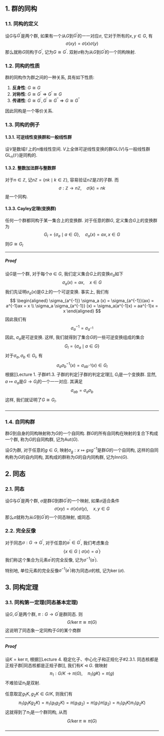 ## 1. 群的同构
### 1.1. 同构的定义
设$G$与$G^{\prime}$是两个群, 如果有一个从$G$到$G^{\prime}$的一一对应$\sigma$, 它对于所有的$x, y\in G$, 有
$$
\sigma(xy) = \sigma(x)\sigma(y)
$$
那么就称$G$同构于$G^{\prime}$, 记为$G\cong G^{\prime}$. 双射$\sigma$称为从$G$到$G^{\prime}$的一个同构映射. 



### 1.2. 同构的性质
群的同构作为群之间的一种关系, 具有如下性质:
1. **反身性**: $G\cong G$
2. **对称性**: $G\cong G^{\prime}\Longrightarrow G^{\prime}\cong G$
3. **传递性**: $G\cong G^{\prime}, G^{\prime}\cong G^{\prime\prime} \Longrightarrow G\cong G^{\prime\prime}$

因此同构是一个等价关系. 

### 1.3. 同构的例子
#### 1.3.1. 可逆线性变换群和一般线性群
设$V$是数域$\mathbb{F}$上的$n$维线性空间. $V$上全体可逆线性变换的群$\mathrm{GL}(V)$与一般线性群$\mathrm{GL}_n(\mathbb{F})$是同构的. 
#### 1.3.2. 整数加法群与整数群
对于$n\in \mathbb{Z}$, 记$n\mathbb{Z} = \{nk\mid k\in \mathbb{Z}\}$, 容易验证$n\mathbb{Z}$是$\mathbb{Z}$的子群. 而
$$
\sigma: \mathbb{Z} \to n\mathbb{Z},\quad\sigma(k) = nk
$$
是一个同构. 
#### 1.3.3. Cayley定理(变换群)
任何一个群都同构于某一集合上的变换群. 对于任意的群$G$, 定义集合$G$上的变换群为
$$
G_l = \{\sigma_a\mid a\in G\}, \quad \sigma_a(x) = ax, x\in G
$$
则$G\cong G_l$
___
##### Proof
设$G$是一个群, 对于每个$a\in G$, 我们定义集合$G$上的变换$\sigma_a$如下
$$
\sigma_a(x) = ax, \quad x\in G
$$
我们先证明$\sigma_a(x)$是$G$上的一个可逆变换. 事实上, 我们有
$$
\begin{aligned} 
   \sigma_{a^{-1}} \sigma_a (x) = \sigma_{a^{-1}}(ax) = a^{-1}ax = x \\
   \sigma_a \sigma_{a^{-1}} (x) = \sigma_a(a^{-1}x) = aa^{-1}x = x
\end{aligned}
$$
因此我们有
$$
\sigma_a^{-1} = \sigma_{a^{-1}}
$$
因此, $\sigma_a$是可逆变换. 这样, 我们就得到了集合$G$的一些可逆变换组成的集合
$$
G_l = \{\sigma_a\mid a\in G\}
$$
对于$\sigma_a, \sigma_b\in G_l$, 有
$$
\sigma_a \sigma_b^{-1}(x) = \sigma_{ab^{-1}}(x) \in G_l
$$
根据[[Lecture 1. 子群#1.3. 子群的判定|子群的判定定理]], $G_l$是一个变换群. 显然, $a\mapsto\sigma_a$是$G\to G_l$的一个一一对应. 其满足
$$
\sigma_{ab} = \sigma_a\sigma_b
$$
这样, 我们就证明了$G\cong G_l$.
#####
___

### 1.4. 自同构群
群$G$到自身的同构映射称为$G$的一个自同构. 群$G$的所有自同构在映射的复合下构成一个群, 称为$G$的自同构群, 记为$\mathrm{Aut}(G)$.

设$G$为群, 对于任意的$g\in G$, 映射$\sigma_g: x\mapsto gxg^{-1}$是群$G$的一个自同构, 这样的自同构称为$G$的自内同构, 其构成的群称为$G$的自内同构群, 记为$\mathrm{Inn}(G)$.


## 2. 同态
### 2.1. 同态
设$G$与$G^{\prime}$是两个群, $\sigma$是群$G$到群$G^{\prime}$的一个映射, 如果$\sigma$适合条件
$$
\sigma(xy) = \sigma(x)\sigma(y), \quad x, y\in G
$$
那么$\sigma$就称为从$G$到$G^{\prime}$的一个同态映射, 或同态. 

### 2.2. 完全反像
对于同态$\sigma: G\to G^{\prime}$, 对于任意的$a^{\prime}\in G^{\prime}$, 我们考虑集合
$$
\{x\in G\mid \sigma(x) = a^{\prime}\}
$$
我们称这个集合为元素$a^{\prime}$的完全反像, 记为$\sigma^{-1}(a^{\prime})$. 

特别地, 单位元素的完全反像$\sigma^{-1}(e^{\prime})$称为同态$\sigma$的核, 记为$\ker(\sigma)$. 



## 3. 同构定理
### 3.1. 同构第一定理(同态基本定理)
设$G, G^{\prime}$是两个群, $\pi: G\to G^{\prime}$是群同态. 则
$$
G / \ker \pi \cong \pi(G)
$$
这说明了同态象一定同构于$G$的某个商群
___
##### Proof
设$K = \ker \pi$, 根据[[Lecture 4. 稳定化子、中心化子和正规化子#2.3.1. 同态核都是正规子群|同态核都是正规子群]], 我们有$K\triangleleft G$. 做映射
$$
\pi_1: G/K \to \pi(G), \quad \pi_1(gK) = \pi(g)
$$
不难验证$\pi_1$是双射. 

任意取定$g_1K, g_2K\in G / K$, 则我们有
$$
\pi_1(g_1K g_2 K) = \pi_1(g_1g_2K) = \pi(g_1g_2) = \pi(g_1)\pi(g_2) = \pi_1(g_1K)\pi_1(g_2K)
$$
这就得到了$\pi_1$是一个群同构, 从而
$$
G / \ker \pi \cong \pi(G)
$$
#####
___